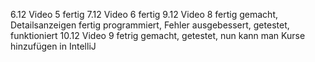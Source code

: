 6.12 Video 5 fertig
7.12 Video 6 fertig
9.12 Video 8 fertig gemacht, Detailsanzeigen fertig programmiert, Fehler ausgebessert, getestet, funktioniert
10.12 Video 9 fetrig gemacht, getestet, nun kann man Kurse hinzufügen in IntelliJ
